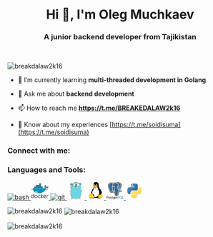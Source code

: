<h1 align="center">Hi 👋, I'm Oleg Muchkaev</h1>
<h3 align="center">A junior backend developer from Tajikistan</h3>
<img aligh="right" alt="" width="400" scr="https://media.tenor.com/GfSX-u7VGM4AAAAC/coding.gif">

<p align="left"> <img src="https://media.tenor.com/GfSX-u7VGM4AAAAC/coding.gif=flat" alt="breakdalaw2k16" /> </p>

- 🌱 I’m currently learning **multi-threaded development in Golang**

- 💬 Ask me about **backend development**

- 📫 How to reach me **https://t.me/BREAKEDALAW2k16**

- 📄 Know about my experiences [https://t.me/soidisuma](https://t.me/soidisuma)

<h3 align="left">Connect with me:</h3>
<p align="left">
</p>

<h3 align="left">Languages and Tools:</h3>
<p align="left"> <a href="https://www.gnu.org/software/bash/" target="_blank" rel="noreferrer"> <img src="https://www.vectorlogo.zone/logos/gnu_bash/gnu_bash-icon.svg" alt="bash" width="40" height="40"/> </a> <a href="https://www.docker.com/" target="_blank" rel="noreferrer"> <img src="https://raw.githubusercontent.com/devicons/devicon/master/icons/docker/docker-original-wordmark.svg" alt="docker" width="40" height="40"/> </a> <a href="https://git-scm.com/" target="_blank" rel="noreferrer"> <img src="https://www.vectorlogo.zone/logos/git-scm/git-scm-icon.svg" alt="git" width="40" height="40"/> </a> <a href="https://golang.org" target="_blank" rel="noreferrer"> <img src="https://raw.githubusercontent.com/devicons/devicon/master/icons/go/go-original.svg" alt="go" width="40" height="40"/> </a> <a href="https://www.linux.org/" target="_blank" rel="noreferrer"> <img src="https://raw.githubusercontent.com/devicons/devicon/master/icons/linux/linux-original.svg" alt="linux" width="40" height="40"/> </a> <a href="https://www.postgresql.org" target="_blank" rel="noreferrer"> <img src="https://raw.githubusercontent.com/devicons/devicon/master/icons/postgresql/postgresql-original-wordmark.svg" alt="postgresql" width="40" height="40"/> </a> <a href="https://www.python.org" target="_blank" rel="noreferrer"> <img src="https://raw.githubusercontent.com/devicons/devicon/master/icons/python/python-original.svg" alt="python" width="40" height="40"/> </a> </p>

<p><img align="left" src="https://github-readme-stats.vercel.app/api/top-langs?username=breakdalaw2k16&show_icons=true&locale=en&layout=compact" alt="breakdalaw2k16" /></p>

<p>&nbsp;<img align="center" src="https://github-readme-stats.vercel.app/api?username=breakdalaw2k16&show_icons=true&locale=en" alt="breakdalaw2k16" /></p>

<p><img align="center" src="https://github-readme-streak-stats.herokuapp.com/?user=breakdalaw2k16&" alt="breakdalaw2k16" /></p>
